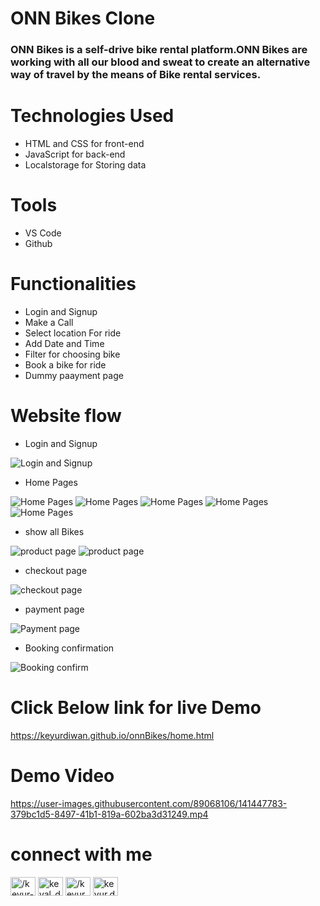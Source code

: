 # ONN Bikes Clone
### ONN Bikes is a self-drive bike rental platform.ONN Bikes are working with all our blood and sweat to create an alternative way of travel by the means of Bike rental services.

# Technologies Used
* HTML and CSS for front-end
* JavaScript for back-end
* Localstorage for Storing data

# Tools 
* VS Code
* Github

# Functionalities
* Login and Signup
* Make a Call 
* Select location For ride
* Add Date and Time
* Filter for choosing bike
* Book a bike for ride
* Dummy paayment page

# Website flow


  * Login and Signup

  ![Login and Signup ](https://github.com/KeyurDiwan/onnBikes/blob/main/screenshots/loginandsignup.PNG?raw=true)




 * Home Pages

  ![Home Pages](https://github.com/KeyurDiwan/onnBikes/blob/main/screenshots/homepage1.PNG?raw=true)
  ![Home Pages](https://github.com/KeyurDiwan/onnBikes/blob/main/screenshots/homepage2.PNG?raw=true)
  ![Home Pages](https://github.com/KeyurDiwan/onnBikes/blob/main/screenshots/omepage3.PNG?raw=true)
  ![Home Pages](https://github.com/KeyurDiwan/onnBikes/blob/main/screenshots/homepage4.PNG?raw=true)
  ![Home Pages](https://github.com/KeyurDiwan/onnBikes/blob/main/screenshots/homepage5.PNG?raw=true)
  <!-- ![Home Pages](https://github.com/KeyurDiwan/onnBikes/blob/main/screenshots/homepage6.PNG?raw=true) -->

 * show all Bikes 

  ![product page ](https://github.com/KeyurDiwan/onnBikes/blob/main/screenshots/productpage.PNG?raw=true)
   ![product page ](https://github.com/KeyurDiwan/onnBikes/blob/main/screenshots/productpage2.PNG?raw=true)

 * checkout page

  ![checkout page ](https://github.com/KeyurDiwan/onnBikes/blob/main/screenshots/copage.PNG?raw=true)


 * payment page

  ![Payment page ](https://github.com/KeyurDiwan/onnBikes/blob/main/screenshots/paymentpage.PNG?raw=true)


 * Booking confirmation

  ![Booking confirm ](https://github.com/KeyurDiwan/onnBikes/blob/main/screenshots/bcp.PNG?raw=true)





# Click Below link for live Demo
 <a href = "https://keyurdiwan.github.io/onnBikes/home.html">     https://keyurdiwan.github.io/onnBikes/home.html  </a>

# Demo Video 

<!--   ![Demo video ](https://github.com/KeyurDiwan/onnBikes/blob/main/screenshots/video_demo.mp4?raw=true) -->
  
  
  

https://user-images.githubusercontent.com/89068106/141447783-379bc1d5-8497-41b1-819a-602ba3d31249.mp4




# connect with me





<!-- <h3 align="left">Connect with me:</h3> -->
<p align="left" margin="10px">
<a href="https://linkedin.com/in//keyur-diwan-889a59189" target="blank"><img align="center" src="https://raw.githubusercontent.com/rahuldkjain/github-profile-readme-generator/master/src/images/icons/Social/linked-in-alt.svg" alt="/keyur-diwan-889a59189" height="30" width="40" /></a>
<a href="https://twitter.com/keval_diwan" target="blank"><img align="center" src="https://raw.githubusercontent.com/rahuldkjain/github-profile-readme-generator/master/src/images/icons/Social/twitter.svg" alt="keval_diwan" height="30" width="40" /></a>
<a href="https://fb.com//keyur.diwan.31" target="blank"><img align="center" src="https://raw.githubusercontent.com/rahuldkjain/github-profile-readme-generator/master/src/images/icons/Social/facebook.svg" alt="/keyur.diwan.31" height="30" width="40" /></a>
<a href="https://instagram.com/keyur.diwan" target="blank"><img align="center" src="https://raw.githubusercontent.com/rahuldkjain/github-profile-readme-generator/master/src/images/icons/Social/instagram.svg" alt="keyur.diwan" height="30" width="40" /></a>
</p>


